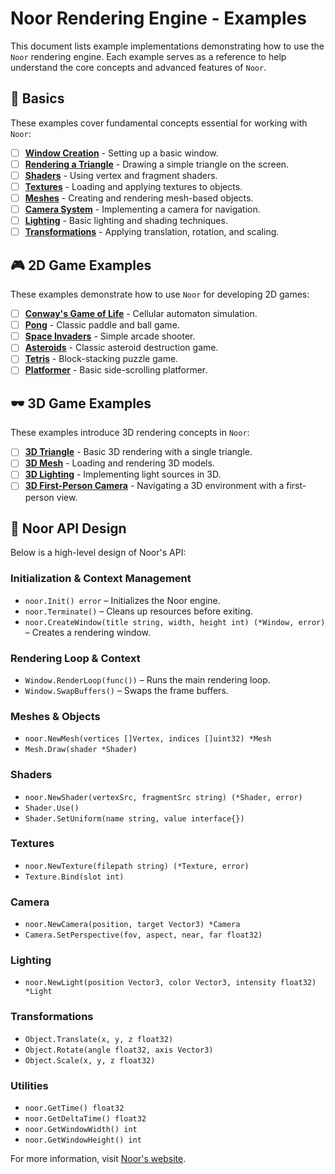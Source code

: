 # Noor Rendering Engine - Examples

This document lists example implementations demonstrating how to use the `Noor` rendering engine.
Each example serves as a reference to help understand the core concepts and advanced features of `Noor`.

## 📌 Basics
These examples cover fundamental concepts essential for working with `Noor`:

- [ ] [**Window Creation**](examples/window/main.go) - Setting up a basic window.
- [ ] [**Rendering a Triangle**](examples/triangle/main.go) - Drawing a simple triangle on the screen.
- [ ] [**Shaders**](examples/shader/main.go) - Using vertex and fragment shaders.
- [ ] [**Textures**](examples/texture/main.go) - Loading and applying textures to objects.
- [ ] [**Meshes**](examples/mesh/main.go) - Creating and rendering mesh-based objects.
- [ ] [**Camera System**](examples/camera/main.go) - Implementing a camera for navigation.
- [ ] [**Lighting**](examples/lighting/main.go) - Basic lighting and shading techniques.
- [ ] [**Transformations**](examples/transformations/main.go) - Applying translation, rotation, and scaling.

## 🎮 2D Game Examples
These examples demonstrate how to use `Noor` for developing 2D games:

- [ ] [**Conway's Game of Life**](examples/cgol/main.go) - Cellular automaton simulation.
- [ ] [**Pong**](examples/pong/main.go) - Classic paddle and ball game.
- [ ] [**Space Invaders**](examples/space_invaders/main.go) - Simple arcade shooter.
- [ ] [**Asteroids**](examples/asteroids/main.go) - Classic asteroid destruction game.
- [ ] [**Tetris**](examples/tetris/main.go) - Block-stacking puzzle game.
- [ ] [**Platformer**](examples/platformer/main.go) - Basic side-scrolling platformer.

## 🕶️ 3D Game Examples
These examples introduce 3D rendering concepts in `Noor`:

- [ ] [**3D Triangle**](examples/3d/triangle/main.go) - Basic 3D rendering with a single triangle.
- [ ] [**3D Mesh**](examples/3d/mesh/main.go) - Loading and rendering 3D models.
- [ ] [**3D Lighting**](examples/3d/lighting/main.go) - Implementing light sources in 3D.
- [ ] [**3D First-Person Camera**](examples/3d/fps_camera/main.go) - Navigating a 3D environment with a first-person view.

## 🔧 Noor API Design
Below is a high-level design of Noor's API:

### Initialization & Context Management
- `noor.Init() error` – Initializes the Noor engine.
- `noor.Terminate()` – Cleans up resources before exiting.
- `noor.CreateWindow(title string, width, height int) (*Window, error)` – Creates a rendering window.

### Rendering Loop & Context
- `Window.RenderLoop(func())` – Runs the main rendering loop.
- `Window.SwapBuffers()` – Swaps the frame buffers.

### Meshes & Objects
- `noor.NewMesh(vertices []Vertex, indices []uint32) *Mesh`
- `Mesh.Draw(shader *Shader)`

### Shaders
- `noor.NewShader(vertexSrc, fragmentSrc string) (*Shader, error)`
- `Shader.Use()`
- `Shader.SetUniform(name string, value interface{})`

### Textures
- `noor.NewTexture(filepath string) (*Texture, error)`
- `Texture.Bind(slot int)`

### Camera
- `noor.NewCamera(position, target Vector3) *Camera`
- `Camera.SetPerspective(fov, aspect, near, far float32)`

### Lighting
- `noor.NewLight(position Vector3, color Vector3, intensity float32) *Light`

### Transformations
- `Object.Translate(x, y, z float32)`
- `Object.Rotate(angle float32, axis Vector3)`
- `Object.Scale(x, y, z float32)`

### Utilities
- `noor.GetTime() float32`
- `noor.GetDeltaTime() float32`
- `noor.GetWindowWidth() int`
- `noor.GetWindowHeight() int`

For more information, visit [Noor's website](https://noor-engine.github.io/noor/).
